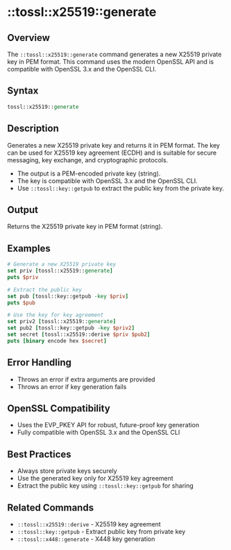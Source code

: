 # ::tossl::x25519::generate

## Overview

The `::tossl::x25519::generate` command generates a new X25519 private key in PEM format. This command uses the modern OpenSSL API and is compatible with OpenSSL 3.x and the OpenSSL CLI.

## Syntax

```tcl
tossl::x25519::generate
```

## Description

Generates a new X25519 private key and returns it in PEM format. The key can be used for X25519 key agreement (ECDH) and is suitable for secure messaging, key exchange, and cryptographic protocols.

- The output is a PEM-encoded private key (string).
- The key is compatible with OpenSSL 3.x and the OpenSSL CLI.
- Use `::tossl::key::getpub` to extract the public key from the private key.

## Output

Returns the X25519 private key in PEM format (string).

## Examples

```tcl
# Generate a new X25519 private key
set priv [tossl::x25519::generate]
puts $priv

# Extract the public key
set pub [tossl::key::getpub -key $priv]
puts $pub

# Use the key for key agreement
set priv2 [tossl::x25519::generate]
set pub2 [tossl::key::getpub -key $priv2]
set secret [tossl::x25519::derive $priv $pub2]
puts [binary encode hex $secret]
```

## Error Handling

- Throws an error if extra arguments are provided
- Throws an error if key generation fails

## OpenSSL Compatibility

- Uses the EVP_PKEY API for robust, future-proof key generation
- Fully compatible with OpenSSL 3.x and the OpenSSL CLI

## Best Practices

- Always store private keys securely
- Use the generated key only for X25519 key agreement
- Extract the public key using `::tossl::key::getpub` for sharing

## Related Commands

- `::tossl::x25519::derive` - X25519 key agreement
- `::tossl::key::getpub` - Extract public key from private key
- `::tossl::x448::generate` - X448 key generation 
